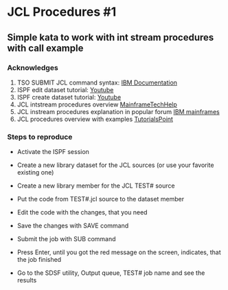 # JCL Procedures #1

## Simple kata to work with int stream procedures with call example

### Acknowledges

1. TSO SUBMIT JCL command syntax: [IBM Documentation](https://www.ibm.com/support/knowledgecenter/SSLTBW_2.2.0/com.ibm.zos.v2r2.ikjc500/ikj2l2_SUBMIT_command_syntax.htm)
2. ISPF edit dataset tutorial: [Youtube](https://www.youtube.com/watch?v=-FUNDgcDRWk) 
3. ISPF create dataset tutorial: [Youtube](https://www.youtube.com/watch?v=aZRWZ_HypRQ&t=332s)
4. JCL intstream procedures overview [MainframeTechHelp](https://www.mainframestechhelp.com/tutorials/jcl/jcl-instream-procedure.htm)
5. JCL instream procedures explanation in popular forum [IBM mainframes](http://ibmmainframes.com/about2675.html)
6. JCL procedures overview with examples [TutorialsPoint](https://www.tutorialspoint.com/jcl/jcl_procedures.htm)

### Steps to reproduce

- Activate the ISPF session

- Create a new library dataset for the JCL sources (or use your favorite existing one)

- Create a new library member for the JCL TEST# source

- Put the code from TEST#.jcl source to the dataset member

- Edit the code with the changes, that you need

- Save the changes with SAVE command

- Submit the job with SUB command

- Press Enter, until you got the red message on the screen, indicates, that the job finished

- Go to the SDSF utility, Output queue, TEST# job name and see the results